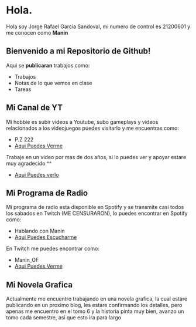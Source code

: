 # Hola.

Hola soy Jorge Rafael Garcia Sandoval, mi numero de control es 21200601 y me conocen como **Manin**

## Bienvenido a mi Repositorio de Github!

Aqui se **publicaran** trabajos como:

- Trabajos
- Notas de lo que vemos en clase
- Tareas


## Mi Canal de YT

Mi hobbie es subir videos a Youtube, subo gameplays y videos relacionados a los videojuegos puedes visitarlo y me encuentras como:

- P.Z 222
- [Aqui Puedes Verme](https://www.youtube.com/@PZ222)

Trabaje en un video por mas de dos años, si lo puedes ver y apoyar estare muy agradecido ^^
- [Aqui Puedes verlo](https://youtu.be/nX83JyY0ZIA)

## Mi Programa de Radio

Mi programa de radio esta disponible en Spotify y se transmite casi todos los sabados en Twitch (ME CENSURARON), lo puedes encontrar en Spotify como:

- Hablando con Manin
- [Aqui Puedes Escucharme](https://open.spotify.com/show/2EEsLAbCK6ZsC63sjSMrbT)

En Twitch me puedes encontrar como:

- Manin_OF
- [Aqui Puedes Verme](https://open.spotify.com/show/2EEsLAbCK6ZsC63sjSMrbT)

## Mi Novela Grafica

Actualmente me encuentro trabajando en una novela grafica, la cual estare publicando en un proximo blog, les estare confirmando los detalles, pero apenas me encuentro en el tomo 6 y la historia pinta muy bien, avanzo un tomo cada semestre, asi que esto ira para largo


